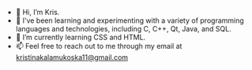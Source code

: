 - 👋 Hi, I’m Kris.
- 👀 I've been learning and experimenting with a variety of programming languages and technologies, including C, C++, Qt, Java, and SQL.
- 🌱 I’m currently learning CSS and HTML.
- 📫 Feel free to reach out to me through my email at kristinakalamukoska11@gmail.com
